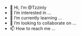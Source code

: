 - 👋 Hi, I’m @Tzzinly
- 👀 I’m interested in ...
- 🌱 I’m currently learning ...
- 💞️ I’m looking to collaborate on ...
- 📫 How to reach me ...

<!---
Tzzinly/Tzzinly is a ✨ special ✨ repository because its `README.md` (this file) appears on your GitHub profile.
You can click the Preview link to take a look at your changes.
--->

